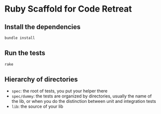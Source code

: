 # Ruby Scaffold for Code Retreat

## Install the dependencies

```Bash
bundle install
```

## Run the tests

```Bash
rake
```

## Hierarchy of directories

* `spec`: the root of tests, you put your helper there
* `spec/dummy`: the tests are organized by directories, usually the name of
  the lib, or when you do the distinction between unit and integration tests
* `lib`: the source of your lib

